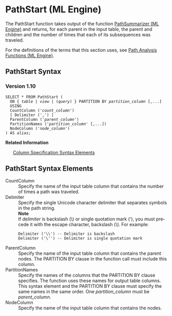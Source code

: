 <html><head></head><body><div class="nested0" aria-labelledby="ariaid-title1" topicindex="1" topicid="wim1507653724768" id="wim1507653724768"><h1 class="title topictitle1" id="ariaid-title1">PathStart (ML Engine)</h1><div class="body conbody">
<p class="p">The PathStart function takes output of the function <a href="ftl1558447565569.md#odv1507653146030">PathSummarizer (ML Engine)</a> and returns, for each parent in the input table, the parent and children and the number of times that each of its subsequences was traveled.</p>
<p class="p">For the definitions of the terms that this section uses, see <a href="hri1570132673913.md">Path Analysis Functions (ML Engine)</a>.</p></div><div class="topic reference nested1" aria-labelledby="ariaid-title2" topicindex="2" topicid="xar1507653779099" xml:lang="en-us" lang="en-us" id="xar1507653779099">
<h2 class="title topictitle2" id="ariaid-title2">PathStart Syntax</h2><div class="body refbody"><div class="section" id="xar1507653779099__section_N1000E_N1000C_N10001">
<h3 class="title sectiontitle">Version 1.10</h3><pre class="pre codeblock" xml:space="preserve"><code>SELECT * FROM PathStart (
  <span>ON { <var class="keyword varname">table</var> | <var class="keyword varname">view</var> | (<var class="keyword varname">query</var>) }</span> PARTITION BY <var class="keyword varname">partition_column</var> [,...]
  USING
  CountColumn ('<var class="keyword varname">count_column</var>')
  [ Delimiter (',') ]
  ParentColumn ('<var class="keyword varname">parent_column</var>')
  PartitionNames ('<var class="keyword varname">partition_column</var>' [,...])
  NodeColumn ('<var class="keyword varname">node_column</var>')
) AS <var class="keyword varname">alias</var>;</code></pre></div></div><div class="related-links"><div class="linklistheader"><p></p><b>Related Information</b></div>
<ul class="linklist linklist relinfo"><div class="linklistmember"><a href="ndv1557782188375.md">Column Specification Syntax Elements</a></div></ul></div></div><div class="topic reference nested1" aria-labelledby="ariaid-title3" topicindex="3" topicid="lgf1507653838471" xml:lang="en-us" lang="en-us" id="lgf1507653838471">
<h2 class="title topictitle2" id="ariaid-title3">PathStart Syntax Elements</h2><div class="body refbody"><div class="section" id="lgf1507653838471__section_N10011_N1000E_N10001"><dl class="dl parml"><dt class="dt pt dlterm">CountColumn</dt><dd class="dd pd">Specify the name of the input table column that contains the number of times a path was traveled.</dd><dt class="dt pt dlterm">Delimiter</dt><dd class="dd pd">Specify the single Unicode character delimiter that separates symbols in the path string.</dd><dd class="dd pd ddexpand"><div class="note note" id="lgf1507653838471__note_N1004A_N10047_N1003B_N10018_N10014_N10010_N10001"><span><b>Note</b></span><div class="notebody">If <var class="keyword varname">delimiter</var> is backslash (\) or single quotation mark ('), you must precede it with the escape character, backslash (\). For example:<pre class="pre codeblock" xml:space="preserve"><code>Delimiter ('\\') -- Delimiter is backslash
Delimiter ('\'') -- Delimiter is single quotation mark</code></pre></div></div></dd><dt class="dt pt dlterm">ParentColumn</dt><dd class="dd pd">Specify the name of the input table column that contains the parent nodes. The PARTITION BY clause in the function call must include this column.</dd><dt class="dt pt dlterm">PartitionNames</dt><dd class="dd pd">Specify the names of the columns that the PARTITION BY clause specifies. The function uses these names for output table columns. This syntax element and the PARTITION BY clause must specify the same names in the same order. One <var class="keyword varname">partition_column</var> must be <var class="keyword varname">parent_column</var>.</dd><dt class="dt pt dlterm">NodeColumn</dt><dd class="dd pd">Specify the name of the input table column that contains the nodes.</dd></dl></div></div></div></div></body></html>
